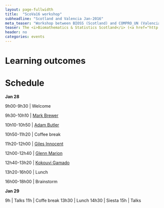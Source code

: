 ```yaml
---
layout: page-fullwidth
title:  "ScoVa16 workshop"
subheadline: "Scotland and Valencia Jan-2016"
meta_teaser: "Workshop between BIOSS (Scotland) and COMPRO_UN (Valencia)."
teaser: The <i>Biomathematics & Statistics Scotland</i> (<a href="http://www.bioss.ac.uk/">BIOSS</a>) and VABAR research groups meeting 28 and 29 january 2016
header: no
categories: events
---
```


# Learning outcomes



# Schedule

**Jan 28**

9h00-9h30 | Welcome

9h30-10h10 | <a href="http://www.bioss.ac.uk/people/markb.html">Mark Brewer</a>

10h10-10h50 |  <a href="http://www.bioss.ac.uk/people/adam.html">Adam Butler</a>

10h50-11h20 | Coffee break

11h20-12h00 | <a href="http://www.bioss.ac.uk/people/giles.html">Giles Innocent</a>

12h00-12h40 | <a href="http://www.bioss.ac.uk/people/glenn.html">Glenn Marion</a> 

12h40-13h20 | <a href="http://www.bioss.ac.uk/people/kokouvi.html">Kokouvi Gamado</a> 

13h20-16h00 | Lunch

16h00-18h00 | Brainstorm


**Jan 29**

9h | Talks
11h | Coffe break
13h30 | Lunch
14h30 | Siesta
15h | Talks


